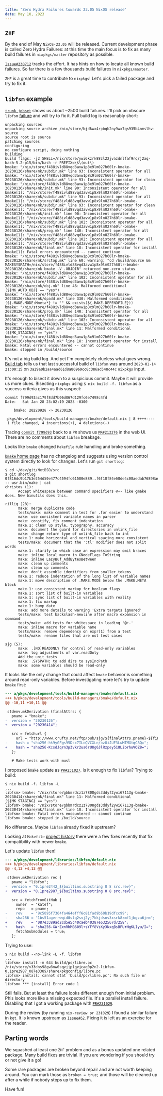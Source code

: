 ```yaml
---
title: "Zero Hydra Failures towards 23.05 NixOS release"
date: May 10, 2023
---
```


## `ZHF`

By the end of May `NixOS-23.05` will be released. Current development
phase is called Zero Hydra Failures: at this time the main focus is to
fix as many build failures in `nixpkgs/master` repository as possible.

[`Issue#230712`](https://github.com/NixOS/nixpkgs/issues/230712) tracks
the effort. It has hints on how to locate all known build failures.
So far there is a few thousands build failures in `nixpkgs/master`.

`ZHF` is a great time to contribute to `nixpkgs`! Let's pick a failed
package and try to fix it.

## `libfsm` example

[`trunk jobset`](https://hydra.nixos.org/jobset/nixpkgs/trunk) shows us
about ~2500 build failures. I'll pick an obscure `libfsm`
[failure](https://hydra.nixos.org/log/1d8dcs7b47ibrn183yn0k7sj8ghiwich-libfsm-0.1pre2442_9c5095f7.drv)
and will try to fix it. Full build log is reasonably short:

```
unpacking sources
unpacking source archive /nix/store/bjdkwx4rpbqb2ny9wx7qs935b4nmslhv-source
source root is source
patching sources
configuring
no configure script, doing nothing
building
build flags: -j2 SHELL=/nix/store/ywi6kzrk88zl22jvazdnlfaf9rqrj2aq-bash-5.2-p15/bin/bash -r PREFIX=\$\(out\)
bmake: "/nix/store/f488ivld88vqd3avw1p8x9lm027h60lr-bmake-20230126/share/mk/subdir.mk" line 93: Inconsistent operator for all
bmake: "/nix/store/f488ivld88vqd3avw1p8x9lm027h60lr-bmake-20230126/share/mk/subdir.mk" line 93: Inconsistent operator for clean
bmake: "/nix/store/f488ivld88vqd3avw1p8x9lm027h60lr-bmake-20230126/share/mk/init.mk" line 90: Inconsistent operator for all
bmake[1]: "/nix/store/f488ivld88vqd3avw1p8x9lm027h60lr-bmake-20230126/share/mk/subdir.mk" line 93: Inconsistent operator for all
bmake[1]: "/nix/store/f488ivld88vqd3avw1p8x9lm027h60lr-bmake-20230126/share/mk/subdir.mk" line 93: Inconsistent operator for clean
bmake[1]: "/nix/store/f488ivld88vqd3avw1p8x9lm027h60lr-bmake-20230126/share/mk/init.mk" line 90: Inconsistent operator for all
bmake[1]: "/nix/store/f488ivld88vqd3avw1p8x9lm027h60lr-bmake-20230126/share/mk/subdir.mk" line 102: Inconsistent operator for all
bmake[1]: "/nix/store/f488ivld88vqd3avw1p8x9lm027h60lr-bmake-20230126/share/mk/prog.mk" line 140: Inconsistent operator for all
bmake[1]: "/nix/store/f488ivld88vqd3avw1p8x9lm027h60lr-bmake-20230126/share/mk/subdir.mk" line 102: Inconsistent operator for all
bmake[1]: "/nix/store/f488ivld88vqd3avw1p8x9lm027h60lr-bmake-20230126/share/mk/final.mk" line 18: Inconsistent operator for install
bmake[1]: Fatal errors encountered -- cannot continue
bmake: "/nix/store/f488ivld88vqd3avw1p8x9lm027h60lr-bmake-20230126/share/mk/srctop.mk" line 60: warning: "cd /build/source && MAKESYSPATH=/nix/store/f488ivld88vqd3avw1p8x9lm027h60lr-bmake-20230126/share/mk bmake -V .OBJDIR" returned non-zero status
bmake: "/nix/store/f488ivld88vqd3avw1p8x9lm027h60lr-bmake-20230126/share/mk/subdir.mk" line 102: Inconsistent operator for all
bmake: "/nix/store/f488ivld88vqd3avw1p8x9lm027h60lr-bmake-20230126/share/mk/obj.mk" line 46: Malformed conditional (${MK_AUTO_OBJ} == "yes")
bmake: "/nix/store/f488ivld88vqd3avw1p8x9lm027h60lr-bmake-20230126/share/mk/dpadd.mk" line 330: Malformed conditional (${.MAKE.MODE:Mmeta*} != "" && exists(${.MAKE.DEPENDFILE}))
bmake: "/nix/store/f488ivld88vqd3avw1p8x9lm027h60lr-bmake-20230126/share/mk/prog.mk" line 140: Inconsistent operator for all
bmake: "/nix/store/f488ivld88vqd3avw1p8x9lm027h60lr-bmake-20230126/share/mk/subdir.mk" line 102: Inconsistent operator for all
bmake: "/nix/store/f488ivld88vqd3avw1p8x9lm027h60lr-bmake-20230126/share/mk/final.mk" line 11: Malformed conditional (${MK_STAGING} == "yes")
bmake: "/nix/store/f488ivld88vqd3avw1p8x9lm027h60lr-bmake-20230126/share/mk/final.mk" line 18: Inconsistent operator for install
bmake: Fatal errors encountered -- cannot continue
bmake: stopped in /build/source
```

It's not a big build log. And yet I'm completely clueless what goes
wrong. [Build tab](https://hydra.nixos.org/build/219125675) tells us
that last successful build of `libfsm` was around `2023-01-14 21:00:15`
on `3a29a0b2aa4aad61d8a80969cc8c386ad548c44c` `nixpkgs` input.

It's enough to bisect it down to a suspicious commit. Maybe it will
provide us more clues. Bisecting `nixpkgs` using `$ nix build -f. libfsm`
as a success criteria gives us this suspect:

```
commit f799d93ac179f8dd7b06d867d129fc6e7498c4fd
Date:   Sat Jan 28 23:02:19 2023 -0300

    bmake: 20220928 -> 20230126

 pkgs/development/tools/build-managers/bmake/default.nix | 8 ++++----
 1 file changed, 4 insertions(+), 4 deletions(-)
```

Tracing [`commit f799d93`](https://github.com/NixOS/nixpkgs/commit/f799d93ac179f8dd7b06d867d129fc6e7498c4fd)
back to a `PR` shows us [`PR#213276`](https://github.com/NixOS/nixpkgs/pull/213276) in
the web UI. There are no comments about `libfsm` breakage.

Looks like `bmake` changed `Makefile` rule handling and broke something.

[`bmake` home page](https://www.crufty.net/help/sjg/bmake.html) has no
changelog and suggests using version control system directly to look for
changes. Let's run `git shortlog`:

```
$ cd ~/dev/git/NetBSD/src
$ git shortlog 0f816dc9b17b3e254d50e477c4594fc61580e889..f6f18f84e68de4c08aedab76898ad11129ff4cdf -- usr.bin/make | cat
christos (1):
      Accept whitespace between command specifiers @+- like gmake does. New binutils does this.

rillig (28):
      make: merge duplicate code
      tests/make: make comment in test for .for easier to understand
      make: use consistent variable names in parser
      make: constify, fix comment indentation
      make.1: clean up style, typography, accuracy
      make: document the guard for directories in unlink_file
      make: change return type of unlink_file back to int
      make.1: make horizontal and vertical spacing more consistent
      tests/make: document that the ':tl' modifier does not split words
      make.1: clarify in which case an expression may omit braces
      make: inline local macro in GNodeFlags_ToString
      make: inline LazyBuf_AddBytesBetween
      make: clean up comments
      make: clean up comments
      make: don't assemble identifiers from smaller tokens
      make.1: reduce indentation of the long list of variable names
      make.1: move description of .MAKE.MODE below the .MAKE.META block
      make.1: use consistent markup for boolean flags
      make.1: sort list of built-in variables
      make.1: sync list of built-in variables with reality
      make.1: fix markup
      make.1: bump date
      make: add more details to warning 'Extra targets ignored'
      tests/make: test backslash-newline after macro expansion in command
      tests/make: add tests for whitespace in leading '@+-'
      make: inline macro for variable name
      tests/make: remove dependency on expr(1) from a test
      tests/make: rename files that are not test cases

sjg (5):
      make: .[NO]READONLY for control of read-only variables
      make: log adjustments of var.readOnly
      Add the unit tests
      make: .SYSPATH: to add dirs to sysIncPath
      make: some variables should be read-only
```

It looks like the only change that could affect `bmake` behavior is
something around read-only variables. Before investigating more let's
try to update `bmake` first:

```diff
--- a/pkgs/development/tools/build-managers/bmake/default.nix
+++ b/pkgs/development/tools/build-managers/bmake/default.nix
@@ -10,11 +10,11 @@

 stdenv.mkDerivation (finalAttrs: {
   pname = "bmake";
-  version = "20230126";
+  version = "20230414";

   src = fetchurl {
     url = "http://www.crufty.net/ftp/pub/sjg/${finalAttrs.pname}-${finalAttrs.version}.tar.gz";
-    hash = "sha256-hk9yGFgs95Dsc7ILcQVCXLn/ozUiJUF3LwMTMGtqC8Q=";
+    hash = "sha256-KcsdJqrn3p3vkr2us6rUUg6JlRzpey518LibrhuVOZ8=";
   };

   # Make tests work with musl
```

I proposed `bmake` update as [`PR#231027`](https://github.com/NixOS/nixpkgs/pull/231027).
Is it enough to fix `libfsm`? Trying to build:

```
$ nix build -f. libfsm -L
...
libfsm> bmake: "/nix/store/gbbmrdcz1z7808gds3ddyf2ywi67113g-bmake-20230414/share/mk/final.mk" line 11: Malformed conditional (${MK_STAGING} == "yes")
libfsm> bmake: "/nix/store/gbbmrdcz1z7808gds3ddyf2ywi67113g-bmake-20230414/share/mk/final.mk" line 18: Inconsistent operator for install
libfsm> bmake: Fatal errors encountered -- cannot continue
libfsm> bmake: stopped in /build/source
```

No difference. Maybe `libfsm` already fixed it upstream?

Looking at `Makefile` [project history](https://github.com/katef/libfsm/commits/main/Makefile)
there were a few fixes recently that fix compatibility with newer `bmake`.

Let's update `libfsm` then!

```diff
--- a/pkgs/development/libraries/libfsm/default.nix
+++ b/pkgs/development/libraries/libfsm/default.nix
@@ -4,13 +4,13 @@

 stdenv.mkDerivation rec {
   pname = "libfsm";
-  version = "0.1pre2442_${builtins.substring 0 8 src.rev}";
+  version = "0.1pre2987_${builtins.substring 0 8 src.rev}";

   src = fetchFromGitHub {
     owner  = "katef";
     repo   = pname;
-    rev    = "9c5095f7364fa464efff6c81fad9b60b19dfcc99";
-    sha256 = "1bs51agvrrwqid0slq2svj2yj7kkjdsnv3xsrk8zmf1jbgza6jrm";
+    rev    = "087e3389ad2cd5e5c40caeb40387e632567d7258";
+    hash   = "sha256-XWrZxnRbMB609l+sYFf8VsXy3NxqBsBPUrHgKLIyu/I=";
     fetchSubmodules = true;
   };
```

Trying to use:

```
$ nix build --no-link -L -f. libfsm
...
libfsm> install -m 644 build/pc/libre.pc /nix/store/v33dns98gw8mw0sqvjjp1gvjcaq0p2n2-libfsm-0.1pre2987_087e3389/share/pkgconfig/libre.pc
libfsm> install: cannot stat 'build/pc/libre.pc': No such file or directory
libfsm> *** [install] Error code 1
```

Still fails. But at least the failure looks different enough from initial
problem. Phis looks more like a missing expected file. It's a parallel
install failure. Disabling that I got a working package with
[`PR#231029`](https://github.com/NixOS/nixpkgs/pull/231029).

During the review (by running `nix-review pr 231029`) I found a similar
failure in `kgt`. It is known upstream as
[`Issue#62`](https://github.com/katef/kgt/issues/62). Fixing it is left
as an exercise for the reader.

## Parting words

We squashed at least one `ZHF` problem and as a bonus updated one related
package. Many build fixes are trivial. If you are wondering if you
should try or not give it a go!

Some rare packages are broken beyond repair and are not worth keeping
around. You can mark those as `broken = true;` and those will be cleaned
up after a while if nobody steps up to fix them.

Have fun!
